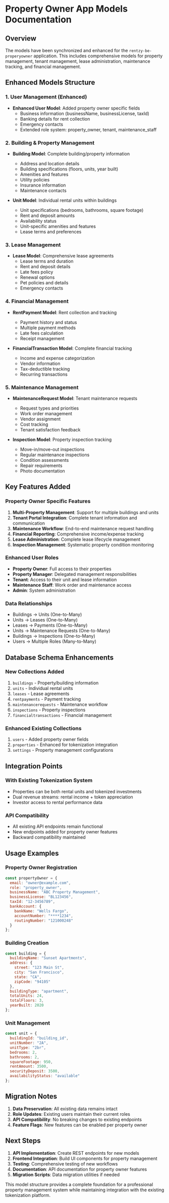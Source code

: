 # Property Owner App Models Documentation

## Overview

The models have been synchronized and enhanced for the `rentzy-be-properyowner` application. This includes comprehensive models for property management, tenant management, lease administration, maintenance tracking, and financial management.

## Enhanced Models Structure

### 1. User Management (Enhanced)
- **Enhanced User Model**: Added property owner specific fields
  - Business information (businessName, businessLicense, taxId)
  - Banking details for rent collection
  - Emergency contacts
  - Extended role system: property_owner, tenant, maintenance_staff

### 2. Building & Property Management
- **Building Model**: Complete building/property information
  - Address and location details
  - Building specifications (floors, units, year built)
  - Amenities and features
  - Utility policies
  - Insurance information
  - Maintenance contacts

- **Unit Model**: Individual rental units within buildings
  - Unit specifications (bedrooms, bathrooms, square footage)
  - Rent and deposit amounts
  - Availability status
  - Unit-specific amenities and features
  - Lease terms and preferences

### 3. Lease Management
- **Lease Model**: Comprehensive lease agreements
  - Lease terms and duration
  - Rent and deposit details
  - Late fees policy
  - Renewal options
  - Pet policies and details
  - Emergency contacts

### 4. Financial Management
- **RentPayment Model**: Rent collection and tracking
  - Payment history and status
  - Multiple payment methods
  - Late fees calculation
  - Receipt management

- **FinancialTransaction Model**: Complete financial tracking
  - Income and expense categorization
  - Vendor information
  - Tax-deductible tracking
  - Recurring transactions

### 5. Maintenance Management
- **MaintenanceRequest Model**: Tenant maintenance requests
  - Request types and priorities
  - Work order management
  - Vendor assignment
  - Cost tracking
  - Tenant satisfaction feedback

- **Inspection Model**: Property inspection tracking
  - Move-in/move-out inspections
  - Regular maintenance inspections
  - Condition assessments
  - Repair requirements
  - Photo documentation

## Key Features Added

### Property Owner Specific Features
1. **Multi-Property Management**: Support for multiple buildings and units
2. **Tenant Portal Integration**: Complete tenant information and communication
3. **Maintenance Workflow**: End-to-end maintenance request handling
4. **Financial Reporting**: Comprehensive income/expense tracking
5. **Lease Administration**: Complete lease lifecycle management
6. **Inspection Management**: Systematic property condition monitoring

### Enhanced User Roles
- **Property Owner**: Full access to their properties
- **Property Manager**: Delegated management responsibilities  
- **Tenant**: Access to their unit and lease information
- **Maintenance Staff**: Work order and maintenance access
- **Admin**: System administration

### Data Relationships
- Buildings → Units (One-to-Many)
- Units → Leases (One-to-Many)
- Leases → Payments (One-to-Many)
- Units → Maintenance Requests (One-to-Many)
- Buildings → Inspections (One-to-Many)
- Users → Multiple Roles (Many-to-Many)

## Database Schema Enhancements

### New Collections Added
1. `buildings` - Property/building information
2. `units` - Individual rental units
3. `leases` - Lease agreements
4. `rentpayments` - Payment tracking
5. `maintenancerequests` - Maintenance workflow
6. `inspections` - Property inspections
7. `financialtransactions` - Financial management

### Enhanced Existing Collections
1. `users` - Added property owner fields
2. `properties` - Enhanced for tokenization integration
3. `settings` - Property management configurations

## Integration Points

### With Existing Tokenization System
- Properties can be both rental units and tokenized investments
- Dual revenue streams: rental income + token appreciation
- Investor access to rental performance data

### API Compatibility
- All existing API endpoints remain functional
- New endpoints added for property owner features
- Backward compatibility maintained

## Usage Examples

### Property Owner Registration
```javascript
const propertyOwner = {
  email: "owner@example.com",
  role: "property_owner",
  businessName: "ABC Property Management",
  businessLicense: "BL123456",
  taxId: "12-3456789",
  bankAccount: {
    bankName: "Wells Fargo",
    accountNumber: "****1234",
    routingNumber: "121000248"
  }
};
```

### Building Creation
```javascript
const building = {
  buildingName: "Sunset Apartments",
  address: {
    street: "123 Main St",
    city: "San Francisco",
    state: "CA",
    zipCode: "94105"
  },
  buildingType: "apartment",
  totalUnits: 24,
  totalFloors: 3,
  yearBuilt: 2020
};
```

### Unit Management
```javascript
const unit = {
  buildingId: "building_id",
  unitNumber: "2A",
  unitType: "2br",
  bedrooms: 2,
  bathrooms: 2,
  squareFootage: 950,
  rentAmount: 3500,
  securityDeposit: 3500,
  availabilityStatus: "available"
};
```

## Migration Notes

1. **Data Preservation**: All existing data remains intact
2. **Role Updates**: Existing users maintain their current roles
3. **API Compatibility**: No breaking changes to existing endpoints
4. **Feature Flags**: New features can be enabled per property owner

## Next Steps

1. **API Implementation**: Create REST endpoints for new models
2. **Frontend Integration**: Build UI components for property management
3. **Testing**: Comprehensive testing of new workflows
4. **Documentation**: API documentation for property owner features
5. **Migration Scripts**: Data migration utilities if needed

This model structure provides a complete foundation for a professional property management system while maintaining integration with the existing tokenization platform.